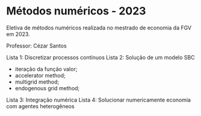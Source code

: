 # Métodos numéricos - 2023
Eletiva de métodos numéricos realizada no mestrado de economia da FGV em 2023.

Professor: Cézar Santos

Lista 1: Discretizar processos contínuos
Lista 2: Solução de um modelo SBC
- iteração da função valor;
- accelerator method;
- multigrid method;
- endogenous grid method;
  
Lista 3: Integração numérica
Lista 4: Solucionar numericamente economia com agentes heterogêneos
